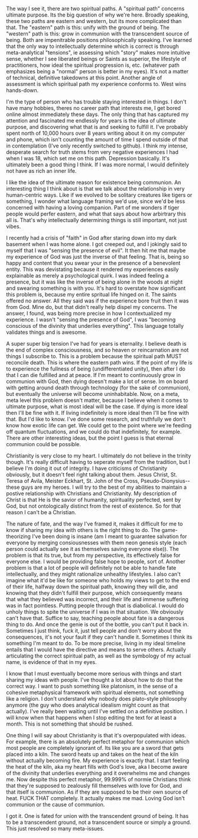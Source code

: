 The way I see it, there are two spiritual paths. A "spiritual path" concerns ultimate purpose. Its the big question of why we're here. Broadly speaking, these two paths are eastern and western, but its more complicated than that. The "eastern" path is this: unify with the ground of being. The "western" path is this: grow in communion with the transcendent source of being. Both are impenitrable positions philosophically speaking. I've learned that the only way to intellectually determine which is correct is through meta-analytical "tensions", ie assessing which "story" makes more intuitive sense, whether I see liberated beings or Saints as superior, the lifestyle of practitioners, how ideal the spiritual progression is, etc. (whatever path emphasizes being a "normal" person is better in my eyes). It's not a matter of technical, definitive takedowns at this point. Another angle of assessment is which spiritual path my experience conforms to. West wins hands-down. 

I'm the type of person who has trouble staying interested in things. I don't have many hobbies, theres no career path that interests me, I get bored online almost immediately these days. The only thing that has captured my attention and fascinated me endlessly for years is the idea of ultimate purpose, and discovering what that is and seeking to fulfill it. I've probably spent north of 10,000 hours over 8 years writing about it on my computer and phone, which isn't counting the amount of time I spend outside of that in contemplation (I've only recently switched to github). I think my intense, desperate search for truth stems from very negative experiences I had when I was 18, which set me on this path. Depression basically. It's ultimately been a good thing I think. If I was more normal, I would definitely not have as rich an inner life.

I like the idea of the ultimate reason for existence being communion. An interesting thing I think about is that we talk about the relationship in very human-centric ways. Like if we evolved to be solitary creatures like tigers or something, I wonder what language framing we'd use, since we'd be less concerned with having a loving companion. Part of me wonders if tiger people would perfer eastern, and what that says about how arbirtrary this all is. That's why intellectually determining things is still important, not just vibes.

I recently had a crisis of "faith" in God after staring down into my dark basement when I was home alone. I got creeped out, and I jokingly said to myself that I was "sensing the presence of evil". It then hit me that maybe my experience of God was just the inverse of that feeling. That is, being so happy and content that you swear your in the presence of a benevolent entity. This was devistating because it rendered my experiences easily explainable as merely a psychological quirk. I was indeed feeling a presence, but it was like the inverse of being alone in the woods at night and swearing something is with you. It's hard to overstate how significant this problem is, because my entire spritual life hinged on it. The saints offered no answer. All they said was if the experience bore fruit then it was from God. Mine do, but that didn't really help dispel my concerns. The answer, I found, was being more precise in how I contextualized my experience. I wasn't "sensing the presence of God", I was "becoming conscious of the divinity that underlies everything". This language totally validates things and is awesome.

A super super big tension I've had for years is eternality. I believe death is the end of complex consciousness, and so heaven or reincarnation are not things I subscribe to. This is a problem because the spiritual path MUST reconcile death. This is where the eastern path wins. If the point of my life is to experience the fullness of being (undifferentiated unity), then after I do that I can die fulfilled and at peace. If I'm meant to continuously grow in communion with God, then dying doesn't make a lot of sense. Im on board with getting around death through technology (for the sake of communion), but eventually the universe will become uninhabitable. Now, on a meta, meta level this problem doesn't matter, because I believe when it comes to ultimate purpose, what is most ideal will be the case. If dying is more ideal then I'll be fine with it. If living indefinitely is more ideal then I'll be fine with that. But I'd like to know. I've done some research, and truthfully we don't know how exotic life can get. We could get to the point where we're feeding off quantum fluctuations, and we could do that indefinitely, for example. There are other interesting ideas, but the point I guess is that eternal communion could be possible.

Christianity is very close to my heart. I ultimately do not believe in the trinity though. It's really difficult having to seperate myself from the tradition, but I believe I'm doing it out of integrity. I have criticisms of Christianity obviously, but it doesn't feel right talking about them. Jesus Christ, St. Teresa of Avila, Meister Eckhart, St. John of the Cross, Pseudo-Dionysius--these guys are my heroes. I will try to the best of my abilities to maintain a postive relationship with Christians and Christianity. My description of Christ is that He is the savior of humanity, spirituality perfected, sent by God, but not ontologically distinct from the rest of existence. So for that reason I can't be a Christian.

The nature of fate, and the way I've framed it, makes it difficult for me to know if sharing my idea with others is the right thing to do. The game-theorizing I've been doing is insane (am I meant to guarantee salvation for everyone by merging consiousnesses with them neon genesis style (each person could actually see it as themselves saving everyone else)). The problem is that its true, but from my perspective, its effectively false for everyone else. I would be providing false hope to people, sort of. Another problem is that a lot of people will definitely not be able to handle fate intellectually, and they might rationalize unhealthy lifestyles. I also can't imagine what it'd be like for someone who holds my views to get to the end of their life, halfway down the spiritual path, knowing they will die, and knowing that they didn't fulfill their purpose, which consequently means that what they believed was incorrect, and their life and immense suffering was in fact pointless. Putting people through that is diabolical. I would do unholy things to spite the universe if I was in that situation. We obviously can't have that. Suffice to say, teaching people about fate is a dangerous thing to do. And once the genie is out of the bottle, you can't put it back in. Sometimes I just think, fuck it, just tell people and don't worry about the consequences, it's not your fault if they can't handle it. Sometimes I think its something I'm meant to do. To be more precise, living in my ideal timeline entails that I would have the directive and means to serve others. Actually articulating the correct spiritual path, as well as the symbology of my actual name, is evidence of that in my eyes.

I know that I must eventually become more serious with things and start sharing my ideas with people. I've thought a lot about how to do that the correct way. I want to push something like platonism, in the sense of a cohesive metaphysical framework with spiritual elements, not something like a religion. I don't understand why nobody does plato-style philosophy anymore (the guy who does analytical idealism might count as that actually). I've really been waiting until I've settled on a definitive position. I will know when that happens when I stop editing the text for at least a month. This is not something that should be rushed.

One thing I will say about Christianity is that it's overpopulated with ideas. For example, there is an absolutely perfect metaphor for communion which most people are completely ignorant of. Its like you are a sword that gets placed into a kiln. The sword heats up and takes on the heat of the kiln without actually becoming fire. My experience is exactly that. I start feeling the heat of the kiln, aka my heart fills with God's love, aka I become aware of the divinity that underlies everything and it overwhelms me and changes me. Now despite this perfect metaphor, 99.999% of normie Christians think that they're supposed to zealously fill themselves with love for God, and that itself is communion. As if they are supposed to be their own source of heat. FUCK THAT completely. It actually makes me mad. Loving God isn't communion or the cause of communion.

I got it. One is fated for union with the transcendent ground of being. It  has to be a transcendent ground, not a transcendent source or simply a ground. This just resolved so many meta-issues.
